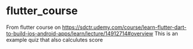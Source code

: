 # flutter_course
From flutter course on https://sdctr.udemy.com/course/learn-flutter-dart-to-build-ios-android-apps/learn/lecture/14912714#overview
This is an example quiz that also calculutes score
